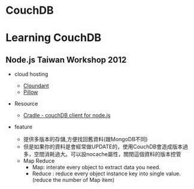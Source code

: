 CouchDB
========

# Learning CouchDB
## Node.js Taiwan Workshop 2012
* cloud hosting 
    * [Cloundant](https://cloudant.com/) 
    * [Pillow](https://github.com/khellan/Pillow)
    
* Resource
    * [Cradle - couchDB client for node.js](https://github.com/cloudhead/cradle)

* feature
    * 提供多版本的存儲,方便找回舊資料(跟MongoDB不同)
    * 但是如果你的資料是會經常做UPDATE的，使用CouchDB會造成版本過多，空間消耗過大。可以設nocache屬性，關閉這個資料的版本控管
    * Map Reduce
        * Map: interate every object to extract data you need.
        * Reduce : reduce every object instance key into single value.(reduce the number of Map item)

